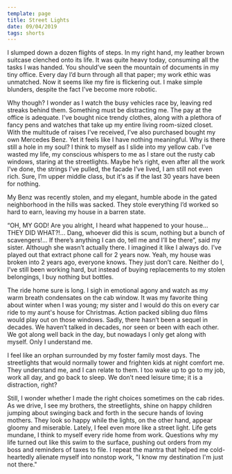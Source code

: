 ```yaml
---
template: page
title: Street Lights
date: 09/04/2019
tags: shorts
---
```


I slumped down a dozen flights of steps. In my right hand, my leather brown suitcase clenched onto its life. It was quite heavy today, consuming all the tasks I was handed. You should’ve seen the mountain of documents in my tiny office. Every day I’d burn through all that paper; my work ethic was unmatched. Now it seems like my fire is flickering out. I make simple blunders, despite the fact I’ve become more robotic.

Why though? I wonder as I watch the busy vehicles race by, leaving red streaks behind them. Something must be distracting me. The pay at the office is adequate. I’ve bought nice trendy clothes, along with a plethora of fancy pens and watches that take up my entire living room-sized closet. With the multitude of raises I’ve received, I’ve also purchased bought my own Mercedes Benz. Yet it feels like I have nothing meaningful. Why is there still a hole in my soul? I think to myself as I slide into my yellow cab. I’ve wasted my life, my conscious whispers to me as I stare out the rusty cab windows, staring at the streetlights. Maybe he’s right, even after all the work I’ve done, the strings I’ve pulled, the facade I’ve lived, I am still not even rich. Sure, I’m upper middle class, but it's as if the last 30 years have been for nothing.

My Benz was recently stolen, and my elegant, humble abode in the gated neighborhood in the hills was sacked. They stole everything I’d worked so hard to earn, leaving my house in a barren state.

“OH, MY GOD! Are you alright, I heard what happened to your house… THEY DID WHAT?!... Dang, whoever did this is scum, nothing but a bunch of scavengers!... If there’s anything I can do, tell me and I’ll be there”, said my sister. Although she wasn’t actually there. I imagined it like I always do. I’ve played out that extract phone call for 2 years now. Yeah, my house was broken into 2 years ago, everyone knows. They just don’t care. Neither do I, I’ve still been working hard, but instead of buying replacements to my stolen belongings, I buy nothing but bottles. 

The ride home sure is long. I sigh in emotional agony and watch as my warm breath condensates on the cab window. It was my favorite thing about winter when I was young; my sister and I would do this on every car ride to my aunt's house for Christmas. Action packed sibling duo films would play out on those windows. Sadly, there hasn’t been a sequel in decades. We haven’t talked in decades, nor seen or been with each other. We got along well back in the day, but nowadays I only get along with myself. Only I understand me.

I feel like an orphan surrounded by my foster family most days. The streetlights that would normally tower and frighten kids at night comfort me. They understand me, and I can relate to them. I too wake up to go to my job, work all day, and go back to sleep. We don’t need leisure time; it is a distraction, right? 

Still, I wonder whether I made the right choices sometimes on the cab rides. As we drive, I see my brothers, the streetlights, shine on happy children jumping about swinging back and forth in the secure hands of loving mothers. They look so happy while the lights, on the other hand, appear gloomy and miserable. Lately, I feel even more like a street light. Life gets mundane, I think to myself every ride home from work. Questions why my life turned out like this swim to the surface, pushing out orders from my boss and reminders of taxes to file. I repeat the mantra that helped me cold-heartedly alienate myself into nonstop work, "I know my destination I'm just not there."

